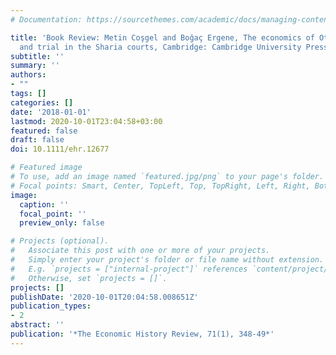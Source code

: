 ```yaml
---
# Documentation: https://sourcethemes.com/academic/docs/managing-content/

title: 'Book Review: Metin Coşgel and Boğaç Ergene, The economics of Ottoman justice: settlement
  and trial in the Sharia courts, Cambridge: Cambridge University Press, 2016'
subtitle: ''
summary: ''
authors:
- ""
tags: []
categories: []
date: '2018-01-01'
lastmod: 2020-10-01T23:04:58+03:00
featured: false
draft: false
doi: 10.1111/ehr.12677

# Featured image
# To use, add an image named `featured.jpg/png` to your page's folder.
# Focal points: Smart, Center, TopLeft, Top, TopRight, Left, Right, BottomLeft, Bottom, BottomRight.
image:
  caption: ''
  focal_point: ''
  preview_only: false

# Projects (optional).
#   Associate this post with one or more of your projects.
#   Simply enter your project's folder or file name without extension.
#   E.g. `projects = ["internal-project"]` references `content/project/deep-learning/index.md`.
#   Otherwise, set `projects = []`.
projects: []
publishDate: '2020-10-01T20:04:58.008651Z'
publication_types:
- 2
abstract: ''
publication: '*The Economic History Review, 71(1), 348-49*'
---
```

